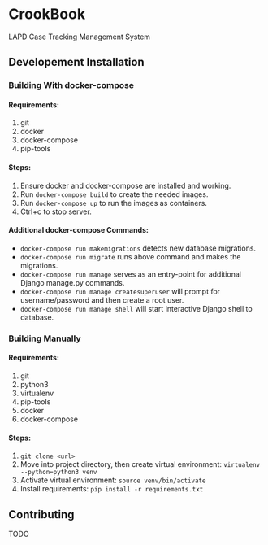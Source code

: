 # CrookBook
LAPD Case Tracking Management System

## Developement Installation

### Building With docker-compose
#### Requirements:
1. git
2. docker
3. docker-compose
4. pip-tools

#### Steps:
1. Ensure docker and docker-compose are installed and working.
2. Run `docker-compose build` to create the needed images.
3. Run `docker-compose up` to run the images as containers.
4. Ctrl+c to stop server.

#### Additional docker-compose Commands:
- `docker-compose run makemigrations` detects new database migrations.
- `docker-compose run migrate` runs above command and makes the migrations.
- `docker-compose run manage` serves as an entry-point for additional Django manage.py commands.
- `docker-compose run manage createsuperuser` will prompt for username/password and then create a root user.
- `docker-compose run manage shell` will start interactive Django shell to database.

### Building Manually
#### Requirements:
1. git
2. python3
3. virtualenv
4. pip-tools
5. docker
6. docker-compose

#### Steps:
1. `git clone <url>`
2. Move into project directory, then create virtual environment: `virtualenv --python=python3 venv`
3. Activate virtual environment: `source venv/bin/activate`
4. Install requirements: `pip install -r requirements.txt`

## Contributing
TODO
